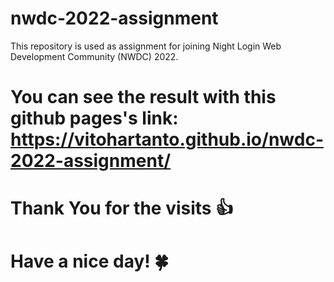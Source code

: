 # nwdc-2022-assignment
This repository is used as assignment for joining Night Login Web Development Community (NWDC) 2022.
# You can see the result with this github pages's link: https://vitohartanto.github.io/nwdc-2022-assignment/
# Thank You for the visits 👍
# Have a nice day! 🍀
